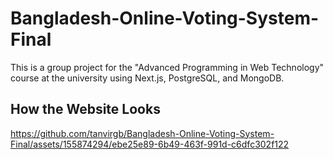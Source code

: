 # Bangladesh-Online-Voting-System-Final

This is a group project for the "Advanced Programming in Web Technology" course at the university using Next.js, PostgreSQL, and MongoDB.

## How the Website Looks

<https://github.com/tanvirgb/Bangladesh-Online-Voting-System-Final/assets/155874294/ebe25e89-6b49-463f-991d-c6dfc302f122>


